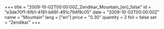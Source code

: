 +++
title = "2009-10-02T00:00:00Z_Zendikar_Mountain_[en]_false"
id = "e3de70f1-6fb1-4191-b66f-491c794f9c05"
date = "2009-10-02T00:00:00Z"
name = "Mountain"
lang = ["en"]
price = "0.30"
quantity = 2
foil = false
set = "Zendikar"
+++
